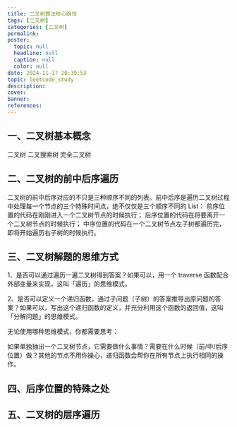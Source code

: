 ```yaml
---
title: 二叉树算法核心纲领
tags: [二叉树]
categories: [二叉树]
permalink: 
poster:
  topic: null
  headline: null
  caption: null
  color: null
date: 2024-11-17 20:39:53
topic: leetcode_study
description:
cover:
banner:
references:
---
```


## 一、二叉树基本概念
二叉树
二叉搜索树
完全二叉树

## 二、二叉树的前中后序遍历

二叉树的前中后序对应的不只是三种顺序不同的列表。前中后序是遍历二叉树过程中处理每一个节点的三个特殊时间点，绝不仅仅是三个顺序不同的 List：
前序位置的代码在刚刚进入一个二叉树节点的时候执行；
后序位置的代码在将要离开一个二叉树节点的时候执行；
中序位置的代码在一个二叉树节点左子树都遍历完，即将开始遍历右子树的时候执行。

## 三、二叉树解题的思维方式
1、是否可以通过遍历一遍二叉树得到答案？如果可以，用一个 traverse 函数配合外部变量来实现，这叫「遍历」的思维模式。

2、是否可以定义一个递归函数，通过子问题（子树）的答案推导出原问题的答案？如果可以，写出这个递归函数的定义，并充分利用这个函数的返回值，这叫「分解问题」的思维模式。

无论使用哪种思维模式，你都需要思考：

如果单独抽出一个二叉树节点，它需要做什么事情？需要在什么时候（前/中/后序位置）做？其他的节点不用你操心，递归函数会帮你在所有节点上执行相同的操作。

## 四、后序位置的特殊之处

## 五、二叉树的层序遍历
